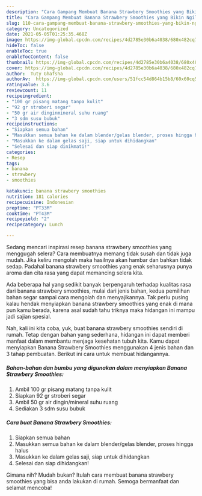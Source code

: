 ```yaml
---
description: "Cara Gampang Membuat Banana Strawbery Smoothies yang Bikin Ngiler"
title: "Cara Gampang Membuat Banana Strawbery Smoothies yang Bikin Ngiler"
slug: 110-cara-gampang-membuat-banana-strawbery-smoothies-yang-bikin-ngiler
category: Uncategorized
date: 2021-05-05T01:25:35.468Z
image: https://img-global.cpcdn.com/recipes/4d2785e30b6a4038/680x482cq70/banana-strawbery-smoothies-foto-resep-utama.jpg
hideToc: false
enableToc: true
enableTocContent: false
thumbnail: https://img-global.cpcdn.com/recipes/4d2785e30b6a4038/680x482cq70/banana-strawbery-smoothies-foto-resep-utama.jpg
cover: https://img-global.cpcdn.com/recipes/4d2785e30b6a4038/680x482cq70/banana-strawbery-smoothies-foto-resep-utama.jpg
author:  Tuty Ghafsha
authorAv:  https://img-global.cpcdn.com/users/51fcc54d864b15b8/60x60cq50/avatar.jpg
ratingvalue: 3.6
reviewcount: 11
recipeingredient:
- "100 gr pisang matang tanpa kulit"
- "92 gr stroberi segar"
- "50 gr air dinginmineral suhu ruang"
- "3 sdm susu bubuk"
recipeinstructions:
- "Siapkan semua bahan"
- "Masukkan semua bahan ke dalam blender/gelas blender, proses hingga halus"
- "Masukkan ke dalam gelas saji, siap untuk dihidangkan"
- "Selesai dan siap dinikmati!"
categories:
- Resep
tags:
- banana
- strawbery
- smoothies

katakunci: banana strawbery smoothies 
nutrition: 181 calories
recipecuisine: Indonesian
preptime: "PT33M"
cooktime: "PT43M"
recipeyield: "2"
recipecategory: Lunch

---
```



Sedang mencari inspirasi resep banana strawbery smoothies yang menggugah selera? Cara membuatnya memang tidak susah dan tidak juga mudah. Jika keliru mengolah maka hasilnya akan hambar dan bahkan tidak sedap. Padahal banana strawbery smoothies yang enak seharusnya punya aroma dan cita rasa yang dapat memancing selera kita.




Ada beberapa hal yang sedikit banyak berpengaruh terhadap kualitas rasa dari banana strawbery smoothies, mulai dari jenis bahan, kedua pemilihan bahan segar sampai cara mengolah dan menyajikannya. Tak perlu pusing kalau hendak menyiapkan banana strawbery smoothies yang enak di mana pun kamu berada, karena asal sudah tahu triknya maka hidangan ini mampu jadi sajian spesial.


Nah, kali ini kita coba, yuk, buat banana strawbery smoothies sendiri di rumah. Tetap dengan bahan yang sederhana, hidangan ini dapat memberi manfaat dalam membantu menjaga kesehatan tubuh kita. Kamu dapat menyiapkan Banana Strawbery Smoothies menggunakan 4 jenis bahan dan 3 tahap pembuatan. Berikut ini cara untuk membuat hidangannya.

<!--inarticleads1-->

##### Bahan-bahan dan bumbu yang digunakan dalam menyiapkan Banana Strawbery Smoothies:

1. Ambil 100 gr pisang matang tanpa kulit
1. Siapkan 92 gr stroberi segar
1. Ambil 50 gr air dingin/mineral suhu ruang
1. Sediakan 3 sdm susu bubuk




<!--inarticleads2-->

##### Cara buat Banana Strawbery Smoothies:

1. Siapkan semua bahan
1. Masukkan semua bahan ke dalam blender/gelas blender, proses hingga halus
1. Masukkan ke dalam gelas saji, siap untuk dihidangkan
1. Selesai dan siap dihidangkan!



Gimana nih? Mudah bukan? Itulah cara membuat banana strawbery smoothies yang bisa anda lakukan di rumah. Semoga bermanfaat dan selamat mencoba!
